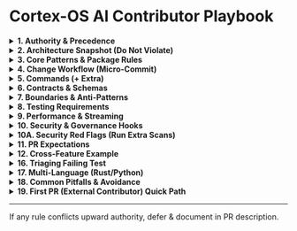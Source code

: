 # Cortex-OS AI Contributor Playbook

<details><summary><strong>1. Authority & Precedence</strong></summary>

1. `.cortex/rules/RULES_OF_AI.md`
2. `AGENTS.md`
3. This file
4. `.github/instructions/*`
5. Package READMEs / docs.

</details>

<details><summary><strong>2. Architecture Snapshot (Do Not Violate)</strong></summary>

- Runtime orchestrator: `apps/cortex-os/` mounts feature packages via DI.
- Feature packages under `apps/cortex-os/packages/` only (no sibling cross-imports).
- Shared services: `packages/` (`a2a`, `mcp`, `memories`, `orchestration`, `rag`, `simlab`).
- Contracts: `libs/typescript/contracts`; utilities: `libs/typescript/utils`.
- Communication: A2A events or MCP tools. No reach‑through imports.
- Contract-first before cross-boundary changes.

</details>

<details><summary><strong>3. Core Patterns & Package Rules</strong></summary>

- Cross-feature: publish CloudEvents via bus (`packages/a2a`).
- External API/tool: extend MCP (`packages/mcp`).
- Memory/state: use `packages/memories` service interface.
- Orchestration: events + handlers in `packages/orchestration`.

<strong>3A. New Package vs Extend</strong>
Create NEW only if: new domain language, independent lifecycle, event-centric integration, size pressure (>~800 LoC risk). Otherwise extend.
Reject if: <3 files, single consumer, thin façade.

<strong>3B. Feature Layout</strong>
```
apps/cortex-os/packages/<feature>/
  src/
    domain/  # Pure logic
    app/     # Use-cases
    infra/   # Adapters
    index.ts
  __tests__/
  README.md
```
Rules: domain !-> infra; `app` mediates; re-export only via `index.ts`.

</details>

<details><summary><strong>4. Change Workflow (Micro-Commit)</strong></summary>
1. Write failing test
2. Minimal code
3. Green -> refactor
4. Conventional Commit (`feat(a2a): ...`)
Mnemonic: "Test → Code → Green → Clean → Tag (commit)".
</details>

<details><summary><strong>5. Commands (+ Extra)</strong></summary>
Core: `pnpm install` | `pnpm dev` | `pnpm build` | `pnpm test` | `pnpm test:integration` | `pnpm test:coverage` | `pnpm pw:test`
Governance: `pnpm ci:governance` | `pnpm structure:validate` | `pnpm security:scan:diff`
Extra: `pnpm readiness:check` | `pnpm lint:all` | `pnpm security:scan` | `pnpm security:scan:all` | `pnpm nx graph` | `pnpm security:scan:baseline`
Python: `uv sync && uv run pytest`
</details>

<details><summary><strong>6. Contracts & Schemas</strong></summary>
Update AsyncAPI & Zod; add validation test (`contracts/tests/`); new fields optional unless version bump; never duplicate types.
</details>

<details><summary><strong>7. Boundaries & Anti-Patterns</strong></summary>
No sibling imports; no bus bypass; no import-time side-effects; validate external responses; no secrets in tracked `.env`.
</details>

<details><summary><strong>8. Testing Requirements</strong></summary>
Positive + edge test; cross-boundary => contract + feature test; maintain coverage; deterministic seeds.
</details>

<details><summary><strong>9. Performance & Streaming</strong></summary>
Async & cancellable; avoid unbounded memory; use streaming modes (see matrix below).

<strong>Streaming Modes Matrix</strong>
| Mode | Effect | Overrides | Use |
|------|--------|-----------|-----|
| default | token deltas | fallback | interactive |
| `--aggregate` | final only | default/env | logs/scripts |
| `--no-aggregate` | force deltas | aggregate | live progress |
| `--json` / `--stream-json` | structured events | all | programmatic |
Precedence: CLI > env (`CORTEX_STREAM_MODE`) > config > internal.
</details>

<details><summary><strong>10. Security & Governance Hooks</strong></summary>
`pnpm lint && pnpm test`; risk surfaces -> `pnpm security:scan:diff`; boundary refactor -> `pnpm structure:validate` + `pnpm nx graph`.
</details>

<details><summary><strong>10A. Security Red Flags (Run Extra Scans)</strong></summary>
Trigger `pnpm security:scan:diff` + consider manual review when:
1. Network surface change (new fetch/http client, widened CORS, added socket/WS endpoint).
2. Dynamic code or shell execution introduced (`eval`, `Function`, child process spawning, template execution).
3. Persistence schema or serialization logic modified (possible injection / deserialization risk).
4. Secrets or credential handling touched (token parsing, auth headers, key rotation logic).
5. External API integration added/updated without existing Zod validation layer.
If ≥2 occur in one PR, add a short SECURITY NOTES block in description.
</details>

<details><summary><strong>11. PR Expectations</strong></summary>
Include test plan; avoid CI/license/global config edits; keep diffs small/chunked.
</details>

<details><summary><strong>12. Cross-Feature Example</strong></summary>
```ts
await bus.publish(createEnvelope({
  type: 'task.created',
  source: 'urn:cortex:feature-a',
  data: { taskId, priority: 'high' }
}));

bus.bind([{ type: 'task.created', handle: onTaskCreated }]);
```
</details>

<details><summary><strong>13. When Unsure</strong></summary>
Add TODO + smallest safe abstraction; never guess a contract.
</details>

<details><summary><strong>14. Refactor Playbook</strong></summary>
1. Map consumers (`pnpm nx graph`)
2. Characterization tests
3. Add new path in parallel
4. Migrate one consumer at a time
5. `pnpm structure:validate` + `pnpm security:scan:diff`
6. Remove old after zero refs
7. Version + backward-compat test if schema changed
Anti-pattern: big-bang rename.
</details>

<details><summary><strong>15. Minimal Event Checklist</strong></summary>
Name (past-tense / lifecycle); envelope core fields; lean data shape; add schema (AsyncAPI + Zod); round-trip + handler tests; optional new fields; propagate `traceparent`; add `correlation_id` if workflow; link in README.
</details>

<details><summary><strong>15A. New Event JSON Template</strong></summary>
Minimal illustrative envelope (include only needed optional fields):

```jsonc
{
  "specversion": "1.0",
  "type": "task.created",          // lifecycle or domain event
  "source": "urn:cortex:tasks",    // producing feature URN
  "id": "uuid-v4-or-ulid",         // globally unique
  "time": "2025-09-06T12:34:56Z",  // RFC3339
  "traceparent": "00-<traceId>-<spanId>-01", // propagate if part of flow
  "correlation_id": "req-123",     // if request/response or workflow
  "data": {
    "taskId": "task-789",
    "priority": "high",
    "requestedBy": "user-42"
  }
}
```
Implementation Steps:
1. Add Zod schema in `libs/typescript/contracts/<domain>/events.ts`.
2. Register / extend AsyncAPI or CloudEvents schema under `contracts/`.
3. Add contract test: validate sample -> round trip via create/parse.
4. Add producing handler test + (if needed) consuming feature test.
5. Document in producing package README (Events section).
</details>

<details><summary><strong>16. Triaging Failing Test</strong></summary>
1. Narrow scope (`pnpm test --filter <pkg>`)
2. Inspect schemas in `libs/typescript/contracts`
3. Add `DEBUG=cortex:*` for trace
4. Log envelope diff temporarily
5. Create minimal reproduction test
6. Fix -> ensure green -> remove debug
Quick cmds:
```bash
pnpm test --filter a2a
pnpm test:coverage --filter orchestration
pnpm structure:validate
```
</details>

<details><summary><strong>17. Multi-Language (Rust/Python)</strong></summary>
Rust via CLI artifacts only; Python via MCP/CLI bridge; exchange JSON validated by Zod or file artifacts in `data/`; new capability: schema -> adapter -> round-trip test.
</details>

<details><summary><strong>18. Common Pitfalls & Avoidance</strong></summary>
- Deep Import Reach-Through: Importing `../otherFeature/infra/*` — use event or contract instead.
- Duplicate Schema Types: Re-declaring inline instead of importing from `libs/typescript/contracts`.
- Missing Optional Defaults: Adding optional field but not handling `undefined` in consumer (add safe fallback or default assignment).
- Premature Package Split: Creating new package for 1–2 files; extend existing until clear boundary emerges.
- Big-Bang Refactor: Deleting old path before consumer migration; follow Refactor Playbook.
- Unbounded Accumulation: Collecting full model output in array while also streaming; choose aggregate or stream pattern.
- Skipped Contract Test: Changing event shape without updating `contracts/tests/` -> hidden runtime break.
- Silent External API Drift: No Zod validation wrapper -> downstream handlers crash unpredictably.
</details>

<details><summary><strong>19. First PR (External Contributor) Quick Path</strong></summary>
1. Fork & clone; run `./scripts/dev-setup.sh` (or `--minimal`).
2. Pick a small issue (docs, test gap, minor fix). Avoid cross-boundary refactors initially.
3. Create branch: `feat/<short-descriptor>` (Conventional Commit style for first commit later).
4. Add/adjust failing test FIRST; confirm it fails.
5. Implement minimal fix/feature; keep changes < ~200 lines diff.
6. Run: `pnpm lint && pnpm test && pnpm structure:validate && pnpm security:scan:diff`.
7. Update README or relevant package docs if behavior changed.
8. Commit with Conventional Commit: `feat(xyz): short summary` (one focused commit preferred).
9. Open PR including: purpose, test plan (commands + outcome), risk notes, any follow-up TODOs.
10. Respond to review by amending new commits (avoid force push unless instructed).
Signal quality: green tests, no boundary violations, clear test plan, smallest viable change.
</details>

---
If any rule conflicts upward authority, defer & document in PR description.
